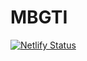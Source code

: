 # MBGTI
[![Netlify Status](https://api.netlify.com/api/v1/badges/87ab7f03-ebe8-466f-ada5-a619942f7295/deploy-status)](https://app.netlify.com/sites/vigilant-golick-89da3a/deploys)
